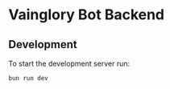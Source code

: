 # Vainglory Bot Backend

## Development
To start the development server run:
```bash
bun run dev
```